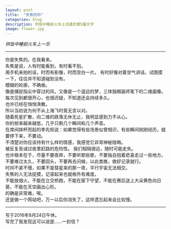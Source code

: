 ```yaml
---
layout: post
title:  "失焦的你"
categories: blog
description: 供饭中睡前火车上消遣的第5篇文字
image: flower.jpg
---
```


 
 *供饭中睡前火车上一乐*
 


--- 


你是失焦的。在我看来。      
失焦是说，人有时能看到，有时看不到。        
用手机来拍的话，时而有影像，时而空白一片。
有时好像对着空气讲话，试图摸一下，往往并不知道碰到没有。      
模糊的轮廓，不确凿。     
像是捕捉指尖中穿过的风，又像是一个遥远的梦，三体独眼画师笔下的二维画像。      
每次见到都很开心，也很迟疑，不知道还会持续多久。     
也许已经在悄悄涣散。    
所以当初说为何不从上海飞时竟无言以对。       
随着死星扩散，向二维的跌落无休无止，我明显感到力不从心。            
你的帧率越来越低，几乎只剩几个瞬间和几个声音。           
在席间摔杯而起的李先知说：如果觉得有些场景似曾相识，有些瞬间刚刚经历，就要停下来，不要动。         
不清楚对你应该持有什么样的情感，我感觉它非常神秘隐晦。        
被反复告诫过夜里赶路的危险性。 
我们相隔很远，随时可能走失。          
也许根本在于，尽量不要夜奔，不要听那些歌，不要独自抱着悲喜走过一些地方。            
不要难过太久，不要回头，不要再去问候，以此类推，做好记录就行。            
时间不紧不慢，如果不是彗星来的那一夜，平行宇宙无法相交。                      
失焦的人无法捉摸，记录起来也就格外有难度。                     
不能放烟火，不能在立交桥跑，不能在窗下守望，不能在赛后送上大朵黄色向日葵，不能在天空画出心形。              
的确是非常难，唉。             
还是做一个网站吧，万一以后你消失了，这样遗忘起来会比较慢。               





---
写于2016年8月24日午休。          
写完了我发现这可以说是……一封信？

